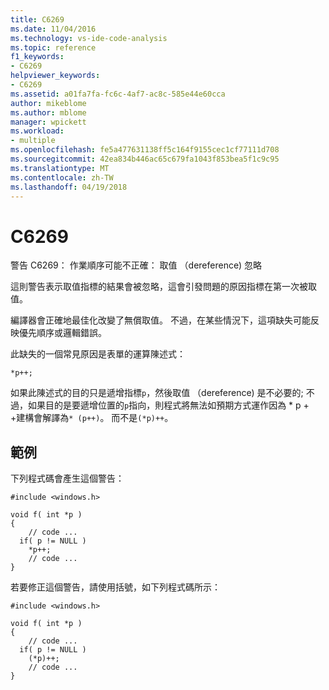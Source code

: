 ```yaml
---
title: C6269
ms.date: 11/04/2016
ms.technology: vs-ide-code-analysis
ms.topic: reference
f1_keywords:
- C6269
helpviewer_keywords:
- C6269
ms.assetid: a01fa7fa-fc6c-4af7-ac8c-585e44e60cca
author: mikeblome
ms.author: mblome
manager: wpickett
ms.workload:
- multiple
ms.openlocfilehash: fe5a477631138ff5c164f9155cec1cf77111d708
ms.sourcegitcommit: 42ea834b446ac65c679fa1043f853bea5f1c9c95
ms.translationtype: MT
ms.contentlocale: zh-TW
ms.lasthandoff: 04/19/2018
---
```

# <a name="c6269"></a>C6269
警告 C6269： 作業順序可能不正確： 取值 （dereference) 忽略

 這則警告表示取值指標的結果會被忽略，這會引發問題的原因指標在第一次被取值。

 編譯器會正確地最佳化改變了無償取值。 不過，在某些情況下，這項缺失可能反映優先順序或邏輯錯誤。

 此缺失的一個常見原因是表單的運算陳述式：

```
*p++;
```

 如果此陳述式的目的只是遞增指標`p`，然後取值 （dereference) 是不必要的; 不過，如果目的是要遞增位置的`p`指向，則程式將無法如預期方式運作因為 * p + +建構會解譯為`* (p++)`。 而不是`(*p)++`。

## <a name="example"></a>範例
 下列程式碼會產生這個警告：

```
#include <windows.h>

void f( int *p )
{
    // code ...
  if( p != NULL )
    *p++;
    // code ...
}
```

 若要修正這個警告，請使用括號，如下列程式碼所示：

```
#include <windows.h>

void f( int *p )
{
    // code ...
  if( p != NULL )
    (*p)++;
    // code ...
}
```